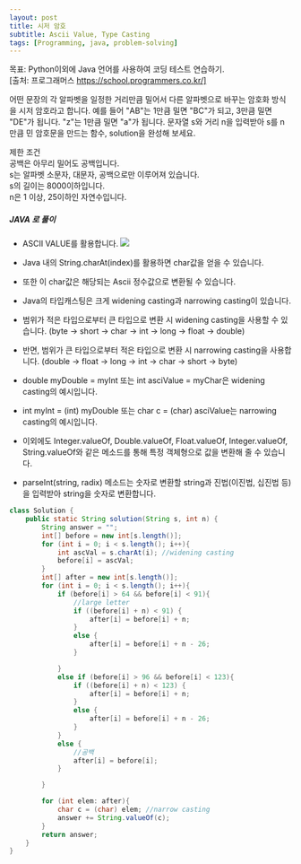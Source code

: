 ```yaml
---
layout: post
title: 시저 암호
subtitle: Ascii Value, Type Casting
tags: [Programming, java, problem-solving]
---
```


목표: Python이외에 Java 언어를 사용하여 코딩 테스트 연습하기.\
[출처: 프로그래머스 https://school.programmers.co.kr/]


어떤 문장의 각 알파벳을 일정한 거리만큼 밀어서 다른 알파벳으로 바꾸는 암호화 방식을 시저 암호라고 합니다. 예를 들어 "AB"는 1만큼 밀면 "BC"가 되고, 3만큼 밀면 "DE"가 됩니다. "z"는 1만큼 밀면 "a"가 됩니다. 문자열 s와 거리 n을 입력받아 s를 n만큼 민 암호문을 만드는 함수, solution을 완성해 보세요.

제한 조건\
공백은 아무리 밀어도 공백입니다.\
s는 알파벳 소문자, 대문자, 공백으로만 이루어져 있습니다.\
s의 길이는 8000이하입니다.\
n은 1 이상, 25이하인 자연수입니다.

##### JAVA 로 풀이
- ASCII VALUE를 활용합니다.
![](https://upload.wikimedia.org/wikipedia/commons/thumb/d/dd/ASCII-Table.svg/2522px-ASCII-Table.svg.png)

- Java 내의 String.charAt(index)를 활용하면 char값을 얻을 수 있습니다.
- 또한 이 char값은 해당되는 Ascii 정수값으로 변환될 수 있습니다. 
- Java의 타입캐스팅은 크게 widening casting과 narrowing casting이 있습니다.
- 범위가 적은 타입으로부터 큰 타입으로 변환 시 widening casting을 사용할 수 있습니다. (byte -> short -> char -> int -> long -> float -> double)
- 반면, 범위가 큰 타입으로부터 적은 타입으로 변환 시 narrowing casting을 사용합니다. (double -> float -> long -> int -> char -> short -> byte)
- double myDouble = myInt 또는 int asciValue = myChar은 widening casting의 예시입니다.
- int myInt = (int) myDouble 또는 char c = (char) asciValue는 narrowing casting의 예시입니다.
- 이외에도 Integer.valueOf, Double.valueOf, Float.valueOf, Integer.valueOf, String.valueOf와 같은 메소드를 통해 특정 객체형으로 값을 변환해 줄 수 있습니다.
- parseInt(string, radix) 메소드는 숫자로 변환할 string과 진법(이진법, 십진법 등)을 입력받아 string을 숫자로 변환합니다.

```java
class Solution {
    public static String solution(String s, int n) {
        String answer = "";
        int[] before = new int[s.length()];
        for (int i = 0; i < s.length(); i++){
            int ascVal = s.charAt(i); //widening casting
            before[i] = ascVal;
        }
        int[] after = new int[s.length()];
        for (int i = 0; i < s.length(); i++){
            if (before[i] > 64 && before[i] < 91){
                //large letter
                if ((before[i] + n) < 91) {
                    after[i] = before[i] + n;
                }
                else {
                    after[i] = before[i] + n - 26;
                }

            }
            else if (before[i] > 96 && before[i] < 123){
                if ((before[i] + n) < 123) {
                    after[i] = before[i] + n;
                }
                else {
                    after[i] = before[i] + n - 26;
                }
            }
            else {
                //공백
                after[i] = before[i];
            }

        }

        for (int elem: after){
            char c = (char) elem; //narrow casting
            answer += String.valueOf(c);
        }
        return answer;
    }
}
```